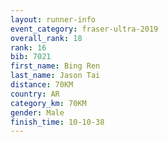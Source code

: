 ```yaml
---
layout: runner-info 
event_category: fraser-ultra-2019 
overall_rank: 18
rank: 16
bib: 7021
first_name: Bing Ren
last_name: Jason Tai
distance: 70KM
country: AR
category_km: 70KM
gender: Male
finish_time: 10-10-38
---
```

